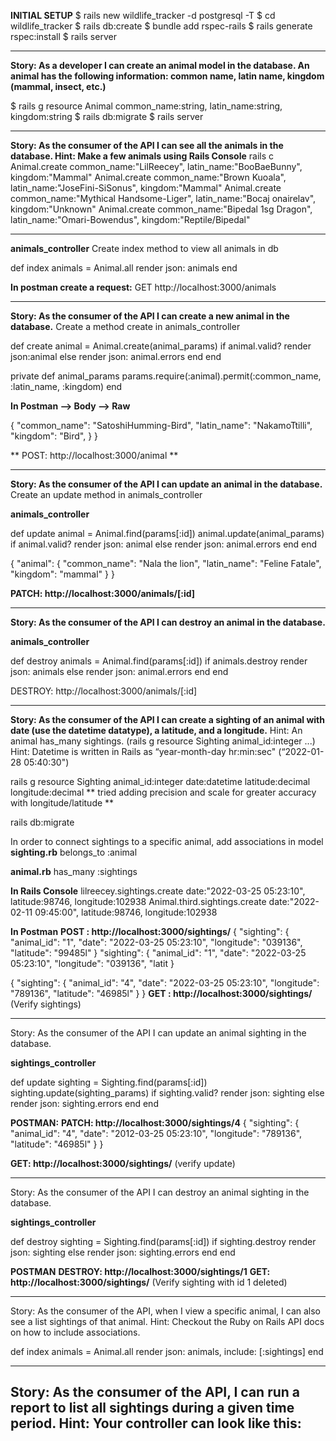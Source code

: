 **INITIAL SETUP**
$ rails new wildlife_tracker -d postgresql -T
$ cd wildlife_tracker
$ rails db:create
$ bundle add rspec-rails
$ rails generate rspec:install
$ rails server

-------------------------------------------------------------------------------------------------------
**Story: As a developer I can create an animal model in the database. An animal has the following information: common name, 
latin name, kingdom (mammal, insect, etc.)**

$ rails g resource Animal common_name:string, latin_name:string, kingdom:string
$ rails db:migrate
$ rails server

-------------------------------------------------------------------------------------------------------
**Story: As the consumer of the API I can see all the animals in the database.
Hint: Make a few animals using Rails Console**
rails c
Animal.create common_name:"LilReecey", latin_name:"BooBaeBunny", kingdom:"Mammal"
Animal.create common_name:"Brown Kuoala", latin_name:"JoseFini-SiSonus", kingdom:"Mammal"
Animal.create common_name:"Mythical Handsome-Liger", latin_name:"Bocaj onairelav", kingdom:"Unknown"
Animal.create common_name:"Bipedal 1sg Dragon", latin_name:"Omari-Bowendus", kingdom:"Reptile/Bipedal"

-------------------------------------------------------------------------------------------------------
**animals_controller** 
Create index method to view all animals in db

def index
animals = Animal.all
render json: animals
end

**In postman create a request:**
GET http://localhost:3000/animals

-------------------------------------------------------------------------------------------------------
**Story: As the consumer of the API I can create a new animal in the database.**
Create a method create in animals_controller

def create
animal = Animal.create(animal_params)
if animal.valid?
render json:animal
else
render json: animal.errors
end
end

private
def animal_params
params.require(:animal).permit(:common_name, :latin_name, :kingdom)
end

**In Postman --> Body --> Raw**

{
"common_name": "SatoshiHumming-Bird",
"latin_name": "NakamoTtilli",
"kingdom": "Bird",
}
}

** POST: http://localhost:3000/animal **

-------------------------------------------------------------------------------------------------------
**Story: As the consumer of the API I can update an animal in the database.**
Create an update method in animals_controller

**animals_controller**

  def update
  animal = Animal.find(params[:id])
  animal.update(animal_params)
  if animal.valid?
  render json: animal
  else
  render json: animal.errors
  end
  end

{
"animal": {
"common_name": "Nala the lion",
"latin_name": "Feline Fatale",
"kingdom": "mammal"
}
}

**PATCH:  http://localhost:3000/animals/[:id]**

-------------------------------------------------------------------------------------------------------
**Story: As the consumer of the API I can destroy an animal in the database.**

**animals_controller**

def destroy
animals = Animal.find(params[:id])
if animals.destroy
render json: animals
else
render json: animal.errors
end
end

DESTROY: http://localhost:3000/animals/[:id]

-------------------------------------------------------------------------------------------------------
**Story: As the consumer of the API I can create a sighting of an animal with date (use the datetime datatype), a latitude, and a longitude.**
Hint: An animal has_many sightings. (rails g resource Sighting animal_id:integer ...)
Hint: Datetime is written in Rails as “year-month-day hr:min:sec" (“2022-01-28 05:40:30")

rails g resource Sighting animal_id:integer date:datetime latitude:decimal longitude:decimal
** tried adding precision and scale for greater accuracy with longitude/latitude **

rails db:migrate

In order to connect sightings to a specific animal, add associations in model
**sighting.rb**
belongs_to :animal

**animal.rb**
has_many :sightings

**In Rails Console**
lilreecey.sightings.create date:"2022-03-25 05:23:10", latitude:98746, longitude:102938
Animal.third.sightings.create date:"2022-02-11 09:45:00", latitude:98746, longitude:102938

**In Postman**
**POST : http://localhost:3000/sightings/**
{
"sighting": {
"animal_id": "1",
"date": "2022-03-25 05:23:10",
"longitude": "039136",
"latitude": "99485l"
}
"sighting": {
"animal_id": "1",
"date": "2022-03-25 05:23:10",
"longitude": "039136",
"latit
}

{
"sighting": {
"animal_id": "4",
"date": "2022-03-25 05:23:10",
"longitude": "789136",
"latitude": "46985l"
}
}
**GET : http://localhost:3000/sightings/**
(Verify sightings)

-------------------------------------------------------------------------------------------------------
Story: As the consumer of the API I can update an animal sighting in the database.

**sightings_controller**

def update
sighting = Sighting.find(params[:id])
sighting.update(sighting_params)
if sighting.valid?
      render json: sighting
    else
      render json: sighting.errors
    end
end

**POSTMAN:**
**PATCH: http://localhost:3000/sightings/4** 
{
"sighting": {
"animal_id": "4",
"date": "2012-03-25 05:23:10",
"longitude": "789136",
"latitude": "46985l"
}
}

**GET: http://localhost:3000/sightings/**
(verify update)

-------------------------------------------------------------------------------------------------------
Story: As the consumer of the API I can destroy an animal sighting in the database.

**sightings_controller**

def destroy
sighting = Sighting.find(params[:id])
if sighting.destroy
render json: sighting
else
render json: sighting.errors
end
end

**POSTMAN**
**DESTROY: http://localhost:3000/sightings/1** 
**GET: http://localhost:3000/sightings/**
(Verify sighting with id 1 deleted)

-------------------------------------------------------------------------------------------------------
Story: As the consumer of the API, when I view a specific animal, I can also see a list sightings of that animal.
Hint: Checkout the Ruby on Rails API docs on how to include associations.

def index
animals = Animal.all
render json: animals, include: [:sightings]
end



-------------------------------------------------------------------------------------------------------
Story: As the consumer of the API, I can run a report to list all sightings during a given time period.
Hint: Your controller can look like this:
-------------------------------------------------------------------------------------------------------
